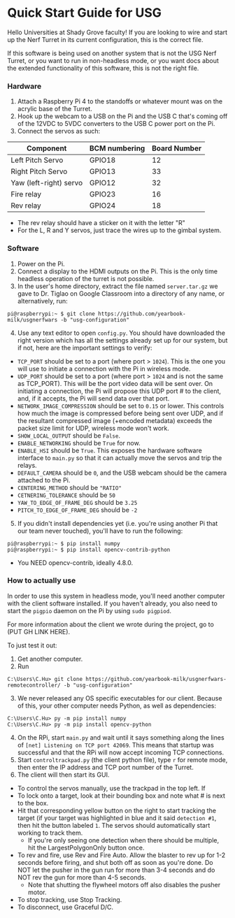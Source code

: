 # Quick Start Guide for USG

Hello Universities at Shady Grove faculty! If you are looking to wire and start up the Nerf Turret in its current configuration, this is the correct file.

If this software is being used on another system that is not the USG Nerf Turret, or you want to run in non-headless mode, or you want docs about the extended functionality of this software, this is not the right file.

### Hardware
1. Attach a Raspberry Pi 4 to the standoffs or whatever mount was on the acrylic base of the Turret. 
2. Hook up the webcam to a USB on the Pi and the USB C that's coming off of the 12VDC to 5VDC converters to the USB C power port on the Pi.
3. Connect the servos as such:

| Component  | BCM numbering | Board Number |
| --- | --- | -- |
| Left Pitch Servo |GPIO18| 12 |
| Right Pitch Servo  |  GPIO13| 33 |
|  Yaw (left-right) servo|  GPIO12| 32 |
| Fire relay |  GPIO23| 16 |
| Rev relay |  GPIO24| 18|

* The rev relay should have a sticker on it with the letter "R"
* For the L, R and Y servos, just trace the wires up to the gimbal system.


### Software

1. Power on the Pi. 
2. Connect a display to the HDMI outputs on the Pi. This is the only time headless operation of the turret is not possible.
3. In the user's home directory, extract the file named `server.tar.gz` we gave to Dr. Tiglao on Google Classroom into a directory of any name, or alternatively, run:


```
pi@raspberrypi:~ $ git clone https://github.com/yearbook-milk/usgnerfwars -b "usg-configuration"
```
4. Use any text editor to open `config.py`. You should have downloaded the right version which has all the settings already set up for our system, but if not, here are the important settings to verify:

* `TCP_PORT` should be set to a port (where port > `1024`). This is the one you will use to initiate a connection with the Pi in wireless mode.
* `UDP_PORT` should be set to a port (where port > `1024` and is not the same as TCP_PORT). This will be the port video data will be sent over. On initiating a connection, the Pi will propose this UDP port # to the client, and, if it accepts, the Pi will send data over that port.
* `NETWORK_IMAGE_COMPRESSION` should be set to `0.15` or lower. This controls how much the image is compressed before being sent over UDP, and if the resultant compressed image (+encoded metadata) exceeds the packet size limit for UDP, wireless mode won't work.
* `SHOW_LOCAL_OUTPUT` should be `False`.
* `ENABLE_NETWORKING` should be `True` for now.
* `ENABLE_HSI` should be `True`. This exposes the hardware software interface to `main.py` so that it can actually move the servos and trip the relays.
* `DEFAULT_CAMERA` should be `0`, and the USB webcam should be the camera attached to the Pi.
* `CENTERING_METHOD` should be `"RATIO"`
* `CETNERING_TOLERANCE` should be `50`
* `YAW_TO_EDGE_OF_FRAME_DEG` should be `3.25`
* `PITCH_TO_EDGE_OF_FRAME_DEG` should be `-2`

5. If you didn't install dependencies yet (i.e. you're using another Pi that our team never touched), you'll have to run the following:

```
pi@raspberrypi:~ $ pip install numpy
pi@raspberrypi:~ $ pip install opencv-contrib-python
```
* You NEED opencv-contrib, ideally 4.8.0. 


### How to actually use
In order to use this system in headless mode, you'll need another computer with the client software installed. If you haven't already, you also need to start the `pigpio` daemon on the Pi by using `sudo pigpiod`.

For more information about the client we wrote during the project, go to (PUT GH LINK HERE).

To just test it out:
1. Get another computer.
2. Run
```
C:\Users\C.Hu> git clone https://github.com/yearbook-milk/usgnerfwars-remotecontroller/ -b "usg-configuration"
```
3. We never released any OS specific executables for our client. Because of this, your other computer needs Python, as well as dependencies:
```
C:\Users\C.Hu> py -m pip install numpy
C:\Users\C.Hu> py -m pip install opencv-python
```
4. On the RPi, start `main.py` and wait until it says something along the lines of `[net] Listening on TCP port 42069`. This means that startup was successful and that the RPi will now accept incoming TCP connections. 
5. Start `controltrackpad.py` (the client python file), type `r` for remote mode, then enter the IP address and TCP port number of the Turret. 
6. The client will then start its GUI. 
* To control the servos manually, use the trackpad in the top left. If 
* To lock onto a target, look at their bounding box and note what # is next to the box.
* Hit that corresponding yellow button on the right to start tracking the target (if your target was highlighted in blue and it said `detection #1`, then hit the button labeled `1`. The servos should automatically start working to track them.
	* If you're only seeing one detection when there should be multiple, hit the LargestPolygonOnly button once.
* To rev and fire, use Rev and Fire Auto. Allow the blaster to rev up for 1-2 seconds before firing, and shut both off as soon as you're done. Do NOT let the pusher in the gun run for more than 3-4 seconds and do NOT rev the gun for more than 4-5 seconds.
	* Note that shutting the flywheel motors off also disables the pusher motor.
* To stop tracking, use Stop Tracking.
* To disconnect, use Graceful D/C.